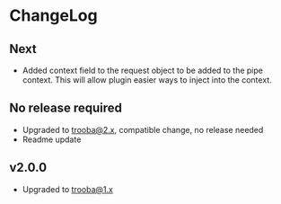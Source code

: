 # ChangeLog

## Next
* Added context field to the request object to be added to the pipe context. This will allow plugin easier ways to inject into the context.

## No release required
* Upgraded to trooba@2.x, compatible change, no release needed
* Readme update

## v2.0.0
* Upgraded to trooba@1.x
